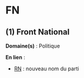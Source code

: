 # FN

## (1) Front National

**Domaine(s)** : Politique

**En lien** :

+ [RN](../R/rn.md) : nouveau nom du parti
